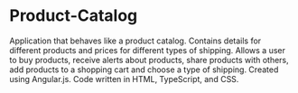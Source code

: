 # Product-Catalog
Application that behaves like a product catalog. Contains details for different products and prices for different types of shipping. Allows a user to buy products, receive alerts about products, share products with others, add products to a shopping cart and choose a type of shipping. Created using Angular.js. Code written in HTML, TypeScript, and CSS.
